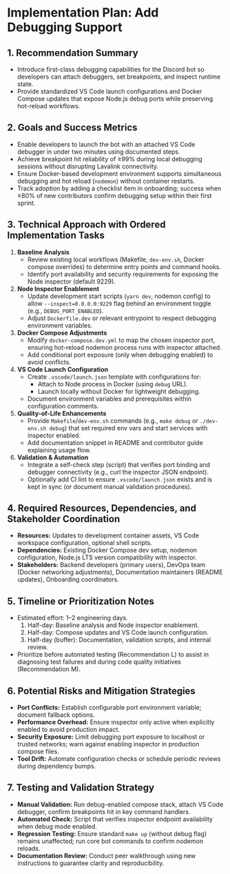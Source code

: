 # Implementation Plan: Add Debugging Support

## 1. Recommendation Summary
- Introduce first-class debugging capabilities for the Discord bot so developers can attach debuggers, set breakpoints, and inspect runtime state.
- Provide standardized VS Code launch configurations and Docker Compose updates that expose Node.js debug ports while preserving hot-reload workflows.

## 2. Goals and Success Metrics
- Enable developers to launch the bot with an attached VS Code debugger in under two minutes using documented steps.
- Achieve breakpoint hit reliability of ≥99% during local debugging sessions without disrupting Lavalink connectivity.
- Ensure Docker-based development environment supports simultaneous debugging and hot reload (`nodemon`) without container restarts.
- Track adoption by adding a checklist item in onboarding; success when ≥80% of new contributors confirm debugging setup within their first sprint.

## 3. Technical Approach with Ordered Implementation Tasks
1. **Baseline Analysis**
   - Review existing local workflows (Makefile, `dev-env.sh`, Docker compose overrides) to determine entry points and command hooks.
   - Identify port availability and security requirements for exposing the Node inspector (default 9229).
2. **Node Inspector Enablement**
   - Update development start scripts (`yarn dev`, nodemon config) to allow `--inspect=0.0.0.0:9229` flag behind an environment toggle (e.g., `DEBUG_PORT_ENABLED`).
   - Adjust `Dockerfile.dev` or relevant entrypoint to respect debugging environment variables.
3. **Docker Compose Adjustments**
   - Modify `docker-compose.dev.yml` to map the chosen inspector port, ensuring hot-reload nodemon process runs with inspector attached.
   - Add conditional port exposure (only when debugging enabled) to avoid conflicts.
4. **VS Code Launch Configuration**
   - Create `.vscode/launch.json` template with configurations for:
     - Attach to Node process in Docker (using `debug` URL).
     - Launch locally without Docker for lightweight debugging.
   - Document environment variables and prerequisites within configuration comments.
5. **Quality-of-Life Enhancements**
   - Provide `Makefile`/`dev-env.sh` commands (e.g., `make debug` or `./dev-env.sh debug`) that set required env vars and start services with inspector enabled.
   - Add documentation snippet in README and contributor guide explaining usage flow.
6. **Validation & Automation**
   - Integrate a self-check step (script) that verifies port binding and debugger connectivity (e.g., curl the inspector JSON endpoint).
   - Optionally add CI lint to ensure `.vscode/launch.json` exists and is kept in sync (or document manual validation procedures).

## 4. Required Resources, Dependencies, and Stakeholder Coordination
- **Resources:** Updates to development container assets, VS Code workspace configuration, optional shell scripts.
- **Dependencies:** Existing Docker Compose dev setup, nodemon configuration, Node.js LTS version compatibility with inspector.
- **Stakeholders:** Backend developers (primary users), DevOps team (Docker networking adjustments), Documentation maintainers (README updates), Onboarding coordinators.

## 5. Timeline or Prioritization Notes
- Estimated effort: 1–2 engineering days.
  1. Half-day: Baseline analysis and Node inspector enablement.
  2. Half-day: Compose updates and VS Code launch configuration.
  3. Half-day (buffer): Documentation, validation scripts, and internal review.
- Prioritize before automated testing (Recommendation L) to assist in diagnosing test failures and during code quality initiatives (Recommendation M).

## 6. Potential Risks and Mitigation Strategies
- **Port Conflicts:** Establish configurable port environment variable; document fallback options.
- **Performance Overhead:** Ensure inspector only active when explicitly enabled to avoid production impact.
- **Security Exposure:** Limit debugging port exposure to localhost or trusted networks; warn against enabling inspector in production compose files.
- **Tool Drift:** Automate configuration checks or schedule periodic reviews during dependency bumps.

## 7. Testing and Validation Strategy
- **Manual Validation:** Run debug-enabled compose stack, attach VS Code debugger, confirm breakpoints hit in key command handlers.
- **Automated Check:** Script that verifies inspector endpoint availability when debug mode enabled.
- **Regression Testing:** Ensure standard `make up` (without debug flag) remains unaffected; run core bot commands to confirm nodemon reloads.
- **Documentation Review:** Conduct peer walkthrough using new instructions to guarantee clarity and reproducibility.